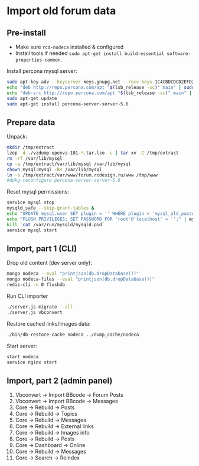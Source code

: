 Import old forum data
=====================

Pre-install
-----------

- Make sure `rcd-nodeca` installed & configured
- Install tools if needed `sudo apt-get install build-essential software-properties-common`.

Install percona mysql server:

```sh
sudo apt-key adv --keyserver keys.gnupg.net --recv-keys 1C4CBDCDCD2EFD2A
echo "deb http://repo.percona.com/apt "$(lsb_release -sc)" main" | sudo tee /etc/apt/sources.list.d/percona.list
echo "deb-src http://repo.percona.com/apt "$(lsb_release -sc)" main" | sudo tee -a /etc/apt/sources.list.d/percona.list
sudo apt-get update
sudo apt-get install percona-server-server-5.6
```


Prepare data
------------

Unpack:

```sh
mkdir /tmp/extract
lzop -d ./vzdump-openvz-101-*.tar.lzo -c | tar xv -C /tmp/extract
rm -rf /var/lib/mysql
cp -a /tmp/extract/var/lib/mysql /var/lib/mysql
chown mysql:mysql -Rv /var/lib/mysql
ln -s /tmp/extract/var/www/forum.rcdesign.ru/www /tmp/www
#dpkg-reconfigure percona-server-server-5.6
```

Reset mysql permissions:

```sh
service mysql stop
mysqld_safe --skip-grant-tables &
echo "UPDATE mysql.user SET plugin = '' WHERE plugin = 'mysql_old_password'; FLUSH PRIVILEGES;" | mysql
echo "FLUSH PRIVILEGES; SET PASSWORD FOR 'root'@'localhost' = '';" | mysql
kill `cat /var/run/mysqld/mysqld.pid`
service mysql start
```


Import, part 1 (CLI)
--------------------

Drop old content (dev server only):

```sh
mongo nodeca --eval "printjson(db.dropDatabase())"
mongo nodeca-files --eval "printjson(db.dropDatabase())"
redis-cli -n 0 flushdb
```

Run CLI importer

```sh
./server.js migrate --all
./server.js vbconvert
```

Restore cached links/images data:

```sh
./bin/db-restore-cache nodeca ../dump_cache/nodeca
```

Start server:

```sh
start nodeca
service nginx start
```


Import, part 2 (admin panel)
----------------------------

1. Vbconvert -> Import BBcode -> Forum Posts
2. Vbconvert -> Import BBcode -> Messages
3. Core -> Rebuild -> Posts
4. Core -> Rebuild -> Topics
5. Core -> Rebuild -> Messages
6. Core -> Rebuild -> External links
7. Core -> Rebuild -> Images info
8. Core -> Rebuild -> Posts
9. Core -> Dashboard -> Online
10. Core -> Rebuild -> Messages
11. Core -> Search -> Reindex
